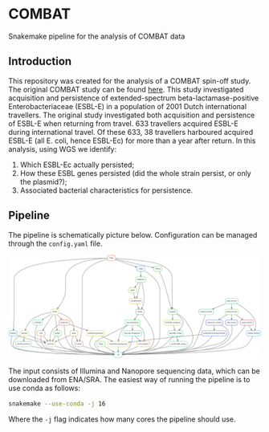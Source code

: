 # COMBAT
Snakemake pipeline for the analysis of COMBAT data

## Introduction
This repository was created for the analysis of a COMBAT spin-off study. The original COMBAT study can be found [here](https://doi.org/10.1016/S1473-3099(16)30319-X). This study investigated acquisition and persistence of extended-spectrum beta-lactamase-positive Enterobacteriaceae (ESBL-E) in a population of 2001 Dutch international travellers. The original study investigated both acquisition and persistence of ESBL-E when returning from travel. 633 travellers acquired ESBL-E during international travel. Of these 633, 38 travellers harboured acquired ESBL-E (all E. coli, hence ESBL-Ec) for more than a year after return. In this analysis, using WGS we identify:

1) Which ESBL-Ec actually persisted;
2) How these ESBL genes persisted (did the whole strain persist, or only the plasmid?);
3) Associated bacterial characteristics for persistence.

## Pipeline
The pipeline is schematically picture below. Configuration can be managed through the `config.yaml` file.

![rulegraph](https://github.com/boasvdp/COMBAT/blob/master/rulegraph.svg "Rulegraph")

The input consists of Illumina and Nanopore sequencing data, which can be downloaded from ENA/SRA. The easiest way of running the pipeline is to use conda as follows:

```bash
snakemake --use-conda -j 16
```

Where the `-j` flag indicates how many cores the pipeline should use.
